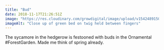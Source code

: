 ```yaml
---
title: "Bud"
date: 2018-11-17T21:26:51Z
image: "https://res.cloudinary.com/growdigital/image/upload/v1542489150/sycamore.jpg"
imageAlt: "Close up of green bed on twig held between fingers"
---
```


The sycamore in the hedgerow is festooned with buds in the Ornamental #ForestGarden. Made me think of spring already.
